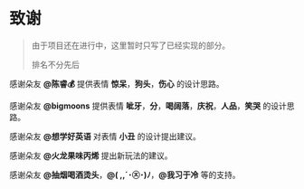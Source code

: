 # 致谢
> 由于项目还在进行中，这里暂时只写了已经实现的部分。
>
> 排名不分先后

感谢朵友 **@陈睿💰** 提供表情 **惊呆**，**狗头**，**伤心** 的设计思路。

感谢朵友 **@bigmoons** 提供表情 **呲牙**，**分**，**喝阔落**，**庆祝**，**人品**，**笑哭** 的设计思路。

感谢朵友 **@想学好英语** 对表情 **小丑** 的设计提出建议。

感谢朵友 **@火龙果味丙烯** 提出新玩法的建议。

感谢朵友 **@抽烟喝酒烫头**，**@( ,,´･㉨･)ﾉ**，**@我习于冷** 等的支持。